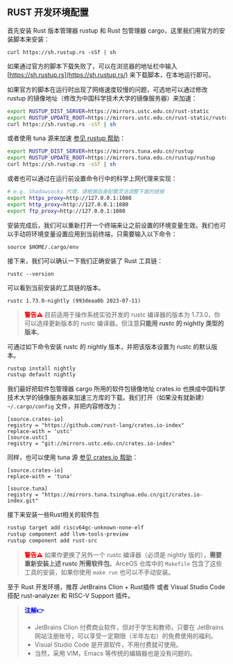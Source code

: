 ## RUST 开发环境配置

首先安装 Rust 版本管理器 rustup 和 Rust 包管理器 cargo，这里我们用官方的安装脚本来安装：

`curl https://sh.rustup.rs -sSf | sh`

如果通过官方的脚本下载失败了，可以在浏览器的地址栏中输入 [https://sh.rustup.rs](https://sh.rustup.rs/) 来下载脚本，在本地运行即可。

如果官方的脚本在运行时出现了网络速度较慢的问题，可选地可以通过修改 rustup 的镜像地址（修改为中国科学技术大学的镜像服务器）来加速：

```bash
export RUSTUP_DIST_SERVER=https://mirrors.ustc.edu.cn/rust-static
export RUSTUP_UPDATE_ROOT=https://mirrors.ustc.edu.cn/rust-static/rustup
curl https://sh.rustup.rs -sSf | sh
```

或者使用 tuna 源来加速 [参见 rustup 帮助](https://mirrors.tuna.tsinghua.edu.cn/help/rustup/)：

```bash
export RUSTUP_DIST_SERVER=https://mirrors.tuna.edu.cn/rustup
export RUSTUP_UPDATE_ROOT=https://mirrors.tuna.edu.cn/rustup/rustup
curl https://sh.rustup.rs -sSf | sh
```

或者也可以通过在运行前设置命令行中的科学上网代理来实现：

```bash
# e.g. Shadowsocks 代理，请根据自身配置灵活调整下面的链接
export https_proxy=http://127.0.0.1:1080
export http_proxy=http://127.0.0.1:1080
export ftp_proxy=http://127.0.0.1:1080
```

安装完成后，我们可以重新打开一个终端来让之前设置的环境变量生效。我们也可以手动将环境变量设置应用到当前终端，只需要输入以下命令：

`source $HOME/.cargo/env`

接下来，我们可以确认一下我们正确安装了 Rust 工具链：

`rustc --version`

可以看到当前安装的工具链的版本。

`rustc 1.73.0-nightly (993deaa0b 2023-07-11)`

><font color=red>**警告⚠️**</font> 
>目前适用于操作系统实验开发的 rustc 编译器的版本为 1.73.0，你可以选择更新版本的 rustc 编译器。但注意**只能用 rustc 的 nightly 类型的版本**。

可通过如下命令安装 rustc 的 nightly 版本，并把该版本设置为 rustc 的默认版本。

```bash
rustup install nightly
rustup default nightly
```

我们最好把软件包管理器 cargo 所用的软件包镜像地址 crates.io 也换成中国科学技术大学的镜像服务器来加速三方库的下载。我们打开（如果没有就新建） `~/.cargo/config` 文件，并把内容修改为：

```
[source.crates-io]
registry = "https://github.com/rust-lang/crates.io-index"
replace-with = 'ustc'
[source.ustc]
registry = "git://mirrors.ustc.edu.cn/crates.io-index"
```

同样，也可以使用 tuna 源 [参见 crates.io 帮助](https://mirrors.tuna.tsinghua.edu.cn/help/crates.io-index.git/)：

```
[source.crates-io]
replace-with = 'tuna'

[source.tuna]
registry = "https://mirrors.tuna.tsinghua.edu.cn/git/crates.io-index.git"
```

接下来安装一些Rust相关的软件包

```bash
rustup target add riscv64gc-unknown-none-elf
rustup component add llvm-tools-preview
rustup component add rust-src
```

> <font color=red>**警告⚠️**</font> 
> 如果你更换了另外一个 rustc 编译器（必须是 nightly 版的），**需要重新安装上述 rustc 所需软件包**。ArceOS 仓库中的 `Makefile` 包含了这些工具的安装，如果你使用 `make run` 也可以不手动安装。

至于 Rust 开发环境，推荐 JetBrains Clion + Rust插件 或者 Visual Studio Code 搭配 rust-analyzer 和 RISC-V Support 插件。

> <font color=blue>**注解👉**</font>
> - JetBrains Clion 付费商业软件，但对于学生和教师，只要在 JetBrains 网站注册账号，可以享受一定期限（半年左右）的免费使用的福利。
> - Visual Studio Code 是开源软件，不用付费就可使用。
> - 当然，采用 VIM，Emacs 等传统的编辑器也是没有问题的。
